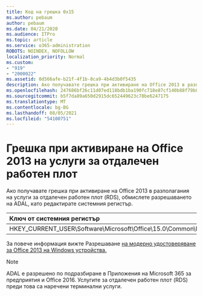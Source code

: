 ```yaml
---
title: Код на грешка 0x15
ms.author: pebaum
author: pebaum
ms.date: 04/21/2020
ms.audience: ITPro
ms.topic: article
ms.service: o365-administration
ROBOTS: NOINDEX, NOFOLLOW
localization_priority: Normal
ms.custom:
- "919"
- "2000022"
ms.assetid: 0d566afe-b21f-4f1b-8ca9-4b4d3b0f5435
description: Ако получавате грешка при активиране на Office 2013 в разполагания на услуги за отдалечен работен плот (RDS), обмислете разрешаването на ADAL, като редактирате системния регистър.
ms.openlocfilehash: 247686bf26c11d07ed118bdb1ba190fc718e87cf140b88f79b8aa0b40c827b4d
ms.sourcegitcommit: b5f7da89a650d2915dc652449623c78be6247175
ms.translationtype: MT
ms.contentlocale: bg-BG
ms.lasthandoff: 08/05/2021
ms.locfileid: "54100751"
---
```

# <a name="error-while-activation-office-2013-on-remote-desktop-services"></a>Грешка при активиране на Office 2013 на услуги за отдалечен работен плот

Ако получавате грешка при активиране на Office 2013 в разполагания на услуги за отдалечен работен плот (RDS), обмислете разрешаването на ADAL, като редактирате системния регистър.
  
|**Ключ от системния регистър**|**Тип**|**Стойност**|
|:-----|:-----|:-----|
|HKEY_CURRENT_USER\Software\Microsoft\Office\15.0\Common\Identity\EnableADAL  <br/> |REG_DWORD  <br/> |1  <br/> |

За повече информация вижте Разрешаване [на модерно удостоверяване за Office 2013 на Windows устройства.](https://docs.microsoft.com/microsoft-365/admin/security-and-compliance/enable-modern-authentication)
  
> [!NOTE]
>  ADAL е разрешено по подразбиране в Приложения на Microsoft 365 за предприятия и Office 2016. Услугите за отдалечен работен плот (RDS) преди това са наречени терминални услуги.
  